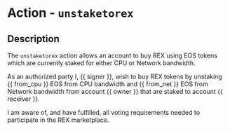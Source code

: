 # Action - `unstaketorex`

## Description

The `unstaketorex` action allows an account to buy REX using EOS tokens which are currently staked for either CPU or Network bandwidth.

As an authorized party I, {{ signer }}, wish to buy REX tokens by unstaking {{ from_cpu }} EOS from CPU bandwidth and {{ from_net }} EOS from Network bandwidth from account {{ owner }} that are staked to account {{ receiver }}.

I am aware of, and have fulfilled, all voting requirements needed to participate in the REX marketplace.

